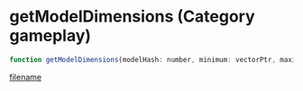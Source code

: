 # getModelDimensions (Category gameplay)

```js
function getModelDimensions(modelHash: number, minimum: vectorPtr, maximum: vectorPtr): Array
```

[filename](getModelDimensions_m.md ':include')